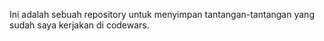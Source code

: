 Ini adalah sebuah repository untuk menyimpan tantangan-tantangan yang sudah saya kerjakan di codewars.
